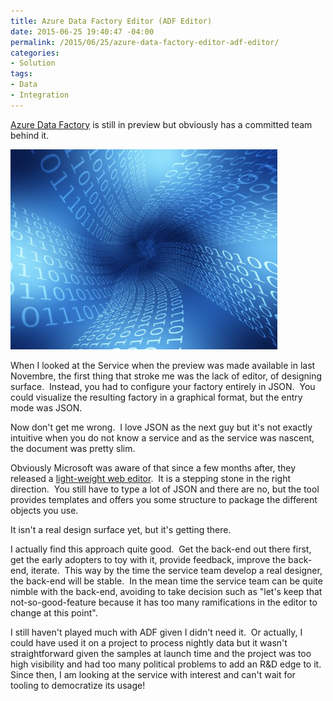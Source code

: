 ```yaml
---
title: Azure Data Factory Editor (ADF Editor)
date: 2015-06-25 19:40:47 -04:00
permalink: /2015/06/25/azure-data-factory-editor-adf-editor/
categories:
- Solution
tags:
- Data
- Integration
---
```

<a href="http://azure.microsoft.com/en-us/services/data-factory/" target="_blank">Azure Data Factory</a> is still in preview but obviously has a committed team behind it.

<img class="  wp-image-820 aligncenter" src="/assets/2015/6/azure-data-factory-editor-adf-editor/networking1.jpg?w=300" alt="networking[1]" width="427" height="320" />

When I looked at the Service when the preview was made available in last Novembre, the first thing that stroke me was the lack of editor, of designing surface.  Instead, you had to configure your factory entirely in JSON.  You could visualize the resulting factory in a graphical format, but the entry mode was JSON.

Now don't get me wrong.  I love JSON as the next guy but it's not exactly intuitive when you do not know a service and as the service was nascent, the document was pretty slim.

Obviously Microsoft was aware of that since a few months after, they released a <a href="http://azure.microsoft.com/blog/2015/03/02/azure-data-factory-editor-a-light-weight-web-editor/" target="_blank">light-weight web editor</a>.  It is a stepping stone in the right direction.  You still have to type a lot of JSON and there are no, but the tool provides templates and offers you some structure to package the different objects you use.

It isn't a real design surface yet, but it's getting there.

I actually find this approach quite good.  Get the back-end out there first, get the early adopters to toy with it, provide feedback, improve the back-end, iterate.  This way by the time the service team develop a real designer, the back-end will be stable.  In the mean time the service team can be quite nimble with the back-end, avoiding to take decision such as "let's keep that not-so-good-feature because it has too many ramifications in the editor to change at this point".

I still haven't played much with ADF given I didn't need it.  Or actually, I could have used it on a project to process nightly data but it wasn't straightforward given the samples at launch time and the project was too high visibility and had too many political problems to add an R&amp;D edge to it.  Since then, I am looking at the service with interest and can't wait for tooling to democratize its usage!